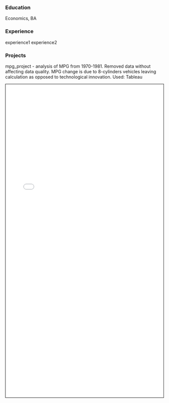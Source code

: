 ### Education
Economics, BA

### Experience
experience1
experience2

### Projects
mpg_project - analysis of MPG from 1970-1981. Removed data without affecting data quality. MPG change is due to 8-cylinders vehicles leaving calculation as opposed to technological innovation. Used: Tableau


<iframe src="mpg_project.html" width="100%" height="1000" allowfullscreen scrolling="yes" style="border: 1px solid black;"></iframe>



